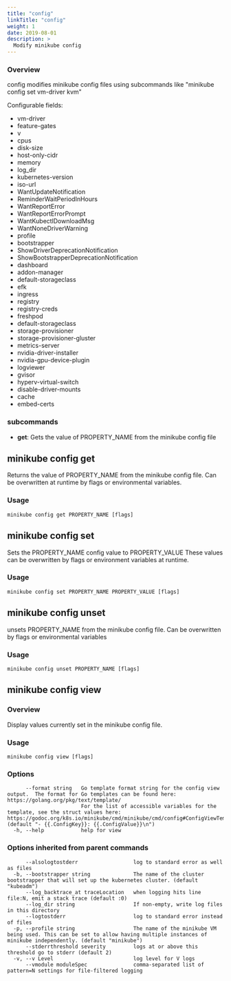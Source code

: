 ```yaml
---
title: "config"
linkTitle: "config"
weight: 1
date: 2019-08-01
description: >
  Modify minikube config
---
```


### Overview

config modifies minikube config files using subcommands like "minikube config set vm-driver kvm"

Configurable fields: 

 * vm-driver
 * feature-gates
 * v
 * cpus
 * disk-size
 * host-only-cidr
 * memory
 * log_dir
 * kubernetes-version
 * iso-url
 * WantUpdateNotification
 * ReminderWaitPeriodInHours
 * WantReportError
 * WantReportErrorPrompt
 * WantKubectlDownloadMsg
 * WantNoneDriverWarning
 * profile
 * bootstrapper
 * ShowDriverDeprecationNotification
 * ShowBootstrapperDeprecationNotification
 * dashboard
 * addon-manager
 * default-storageclass
 * efk
 * ingress
 * registry
 * registry-creds
 * freshpod
 * default-storageclass
 * storage-provisioner
 * storage-provisioner-gluster
 * metrics-server
 * nvidia-driver-installer
 * nvidia-gpu-device-plugin
 * logviewer
 * gvisor
 * hyperv-virtual-switch
 * disable-driver-mounts
 * cache
 * embed-certs

### subcommands

- **get**: Gets the value of PROPERTY_NAME from the minikube config file

## minikube config get

Returns the value of PROPERTY_NAME from the minikube config file.  Can be overwritten at runtime by flags or environmental variables.

### Usage

```
minikube config get PROPERTY_NAME [flags]
```

## minikube config set

Sets the PROPERTY_NAME config value to PROPERTY_VALUE
	These values can be overwritten by flags or environment variables at runtime.

### Usage

```
minikube config set PROPERTY_NAME PROPERTY_VALUE [flags]
```

## minikube config unset

unsets PROPERTY_NAME from the minikube config file.  Can be overwritten by flags or environmental variables

### Usage

```
minikube config unset PROPERTY_NAME [flags]
```


## minikube config view

### Overview

Display values currently set in the minikube config file.

### Usage

```
minikube config view [flags]
```

### Options

```
      --format string   Go template format string for the config view output.  The format for Go templates can be found here: https://golang.org/pkg/text/template/
                        For the list of accessible variables for the template, see the struct values here: https://godoc.org/k8s.io/minikube/cmd/minikube/cmd/config#ConfigViewTemplate (default "- {{.ConfigKey}}: {{.ConfigValue}}\n")
  -h, --help            help for view
```

### Options inherited from parent commands

```
      --alsologtostderr                  log to standard error as well as files
  -b, --bootstrapper string              The name of the cluster bootstrapper that will set up the kubernetes cluster. (default "kubeadm")
      --log_backtrace_at traceLocation   when logging hits line file:N, emit a stack trace (default :0)
      --log_dir string                   If non-empty, write log files in this directory
      --logtostderr                      log to standard error instead of files
  -p, --profile string                   The name of the minikube VM being used. This can be set to allow having multiple instances of minikube independently. (default "minikube")
      --stderrthreshold severity         logs at or above this threshold go to stderr (default 2)
  -v, --v Level                          log level for V logs
      --vmodule moduleSpec               comma-separated list of pattern=N settings for file-filtered logging
```

